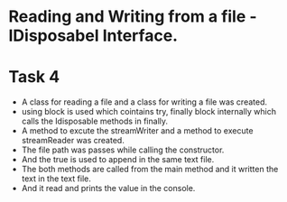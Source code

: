 # Reading and Writing from a file - IDisposabel Interface.

# Task 4

- A class for reading a file and a class for writing a file was created. 
- using block is used which cointains try, finally block internally which calls the Idisposable methods in finally.
- A method to excute the streamWriter and a method to execute streamReader was created. 
- The file path was passes while calling the constructor. 
- And the true is used to append in the same text file.
- The both methods are called from the main method and it written the text in the text file. 
- And it read and prints the value in the console. 
